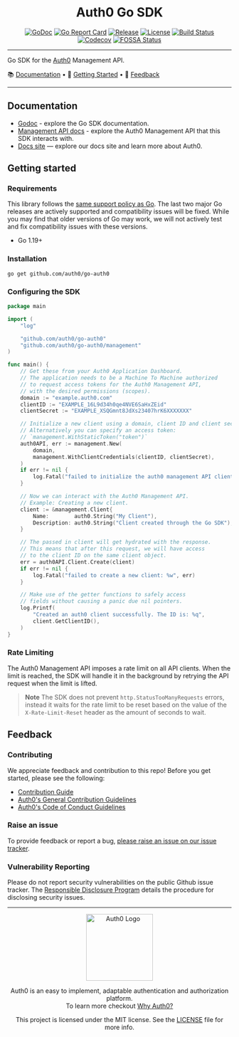 <div align="center">
  <h1>Auth0 Go SDK</h1>

[![GoDoc](https://pkg.go.dev/badge/github.com/auth0/go-auth0.svg)](https://pkg.go.dev/github.com/auth0/go-auth0)
[![Go Report Card](https://goreportcard.com/badge/github.com/auth0/go-auth0?style=flat-square)](https://goreportcard.com/report/github.com/auth0/go-auth0)
[![Release](https://img.shields.io/github/v/release/auth0/go-auth0?include_prereleases&style=flat-square)](https://github.com/auth0/go-auth0/releases)
[![License](https://img.shields.io/github/license/auth0/go-auth0.svg?style=flat-square)](https://github.com/auth0/go-auth0/blob/main/LICENSE)
[![Build Status](https://img.shields.io/github/actions/workflow/status/auth0/go-auth0/main.yml?branch=main&style=flat-square)](https://github.com/auth0/go-auth0/actions?query=branch%3Amain)
[![Codecov](https://img.shields.io/codecov/c/github/auth0/go-auth0?style=flat-square)](https://codecov.io/gh/auth0/go-auth0)
[![FOSSA Status](https://app.fossa.com/api/projects/git%2Bgithub.com%2Fauth0%2Fgo-auth0.svg?type=shield)](https://app.fossa.com/projects/git%2Bgithub.com%2Fauth0%2Fgo-auth0?ref=badge_shield)

</div>

---

Go SDK for the [Auth0](https://auth0.com/) Management API.

📚 [Documentation](#documentation) • 🚀 [Getting Started](#getting-started) • 💬 [Feedback](#feedback)

-------------------------------------

## Documentation

- [Godoc](https://pkg.go.dev/github.com/auth0/go-auth0) - explore the Go SDK documentation.
- [Management API docs](https://auth0.com/docs/api/management/v2) - explore the Auth0 Management API that this SDK interacts with.
- [Docs site](https://www.auth0.com/docs) — explore our docs site and learn more about Auth0.

## Getting started

### Requirements

This library follows the [same support policy as Go](https://go.dev/doc/devel/release#policy). The last two major Go releases are actively supported and compatibility issues will be fixed. While you may find that older versions of Go may work, we will not actively test and fix compatibility issues with these versions.

- Go 1.19+

### Installation

```shell
go get github.com/auth0/go-auth0
```

### Configuring the SDK

```go
package main

import (
	"log"

	"github.com/auth0/go-auth0"
	"github.com/auth0/go-auth0/management"
)

func main() {
	// Get these from your Auth0 Application Dashboard.
	// The application needs to be a Machine To Machine authorized
	// to request access tokens for the Auth0 Management API,
	// with the desired permissions (scopes).
	domain := "example.auth0.com"
	clientID := "EXAMPLE_16L9d34h0qe4NVE6SaHxZEid"
	clientSecret := "EXAMPLE_XSQGmnt8JdXs23407hrK6XXXXXXX"

	// Initialize a new client using a domain, client ID and client secret.
	// Alternatively you can specify an access token:
	// `management.WithStaticToken("token")`
	auth0API, err := management.New(
		domain,
		management.WithClientCredentials(clientID, clientSecret),
	)
	if err != nil {
		log.Fatal("failed to initialize the auth0 management API client: %w", err)
	}

	// Now we can interact with the Auth0 Management API.
	// Example: Creating a new client.
	client := &management.Client{
		Name:        auth0.String("My Client"),
		Description: auth0.String("Client created through the Go SDK"),
	}

	// The passed in client will get hydrated with the response.
	// This means that after this request, we will have access
	// to the client ID on the same client object.
	err = auth0API.Client.Create(client)
	if err != nil {
		log.Fatal("failed to create a new client: %w", err)
	}

	// Make use of the getter functions to safely access
	// fields without causing a panic due nil pointers.
	log.Printf(
		"Created an auth0 client successfully. The ID is: %q",
		client.GetClientID(),
	)
}
```

### Rate Limiting

The Auth0 Management API imposes a rate limit on all API clients. When the limit is reached, the SDK will handle it in
the background by retrying the API request when the limit is lifted.

> **Note**
> The SDK does not prevent `http.StatusTooManyRequests` errors, instead it waits for the rate limit to be reset based on
> the value of the `X-Rate-Limit-Reset` header as the amount of seconds to wait.

## Feedback

### Contributing

We appreciate feedback and contribution to this repo! Before you get started, please see the following:

- [Contribution Guide](./CONTRIBUTING.md)
- [Auth0's General Contribution Guidelines](https://github.com/auth0/open-source-template/blob/master/GENERAL-CONTRIBUTING.md)
- [Auth0's Code of Conduct Guidelines](https://github.com/auth0/open-source-template/blob/master/CODE-OF-CONDUCT.md)

### Raise an issue

To provide feedback or report a bug, [please raise an issue on our issue tracker](https://github.com/auth0/go-auth0/issues).

### Vulnerability Reporting

Please do not report security vulnerabilities on the public Github issue tracker. The [Responsible Disclosure Program](https://auth0.com/responsible-disclosure-policy) details the procedure for disclosing security issues.

---

<p align="center">
  <picture>
    <source media="(prefers-color-scheme: light)" srcset="https://cdn.auth0.com/website/sdks/logos/auth0_light_mode.png" width="150">
    <source media="(prefers-color-scheme: dark)" srcset="https://cdn.auth0.com/website/sdks/logos/auth0_dark_mode.png" width="150">
    <img alt="Auth0 Logo" src="https://cdn.auth0.com/website/sdks/logos/auth0_light_mode.png" width="150">
  </picture>
</p>

<p align="center">Auth0 is an easy to implement, adaptable authentication and authorization platform.<br />To learn more checkout <a href="https://auth0.com/why-auth0">Why Auth0?</a></p>

<p align="center">This project is licensed under the MIT license. See the <a href="./LICENSE.md"> LICENSE</a> file for more info.</p>